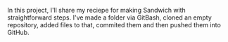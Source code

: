 In this project, I'll share my reciepe for making Sandwich with straightforward steps. I've made a folder via GitBash, cloned an empty repository, added files to that, commited them and then pushed them into GitHub. 